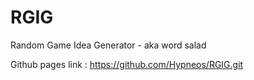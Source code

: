 # RGIG
Random Game Idea Generator - aka word salad

Github pages link : https://github.com/Hypneos/RGIG.git
